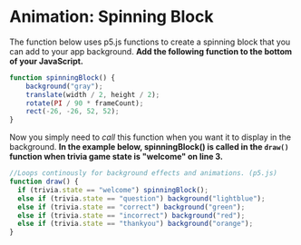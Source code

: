 # Animation: Spinning Block

The function below uses p5.js functions to create a spinning block that you can add to your app background. **Add the following function to the bottom of your JavaScript.**

```javascript
function spinningBlock() { 
    background("gray"); 
    translate(width / 2, height / 2); 
    rotate(PI / 90 * frameCount); 
    rect(-26, -26, 52, 52); 
}
```

Now you simply need to _call_ this function when you want it to display in the background. **In the example below, spinningBlock\(\) is called in the `draw()` function when trivia game state is "welcome" on line 3.**

```javascript
//Loops continously for background effects and animations. (p5.js)
function draw() {
  if (trivia.state == "welcome") spinningBlock();
  else if (trivia.state == "question") background("lightblue");
  else if (trivia.state == "correct") background("green");
  else if (trivia.state == "incorrect") background("red");
  else if (trivia.state == "thankyou") background("orange");
}
```


